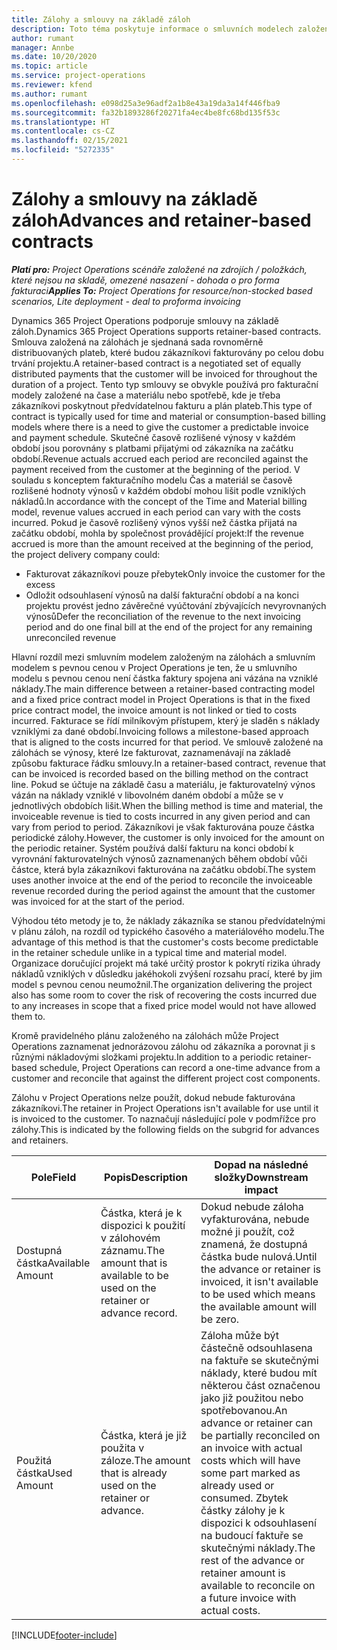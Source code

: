 ```yaml
---
title: Zálohy a smlouvy na základě záloh
description: Toto téma poskytuje informace o smluvních modelech založených na zálohách a zálohách v aplikaci Project Operations.
author: rumant
manager: Annbe
ms.date: 10/20/2020
ms.topic: article
ms.service: project-operations
ms.reviewer: kfend
ms.author: rumant
ms.openlocfilehash: e098d25a3e96adf2a1b8e43a19da3a14f446fba9
ms.sourcegitcommit: fa32b1893286f20271fa4ec4be8fc68bd135f53c
ms.translationtype: HT
ms.contentlocale: cs-CZ
ms.lasthandoff: 02/15/2021
ms.locfileid: "5272335"
---
```

# <a name="advances-and-retainer-based-contracts"></a><span data-ttu-id="7e558-103">Zálohy a smlouvy na základě záloh</span><span class="sxs-lookup"><span data-stu-id="7e558-103">Advances and retainer-based contracts</span></span>


<span data-ttu-id="7e558-104">_**Platí pro:** Project Operations scénáře založené na zdrojích / položkách, které nejsou na skladě, omezené nasazení - dohoda o pro forma fakturaci_</span><span class="sxs-lookup"><span data-stu-id="7e558-104">_**Applies To:** Project Operations for resource/non-stocked based scenarios, Lite deployment - deal to proforma invoicing_</span></span>

<span data-ttu-id="7e558-105">Dynamics 365 Project Operations podporuje smlouvy na základě záloh.</span><span class="sxs-lookup"><span data-stu-id="7e558-105">Dynamics 365 Project Operations supports retainer-based contracts.</span></span> <span data-ttu-id="7e558-106">Smlouva založená na zálohách je sjednaná sada rovnoměrně distribuovaných plateb, které budou zákazníkovi fakturovány po celou dobu trvání projektu.</span><span class="sxs-lookup"><span data-stu-id="7e558-106">A retainer-based contract is a negotiated set of equally distributed payments that the customer will be invoiced for throughout the duration of a project.</span></span> <span data-ttu-id="7e558-107">Tento typ smlouvy se obvykle používá pro fakturační modely založené na čase a materiálu nebo spotřebě, kde je třeba zákazníkovi poskytnout předvídatelnou fakturu a plán plateb.</span><span class="sxs-lookup"><span data-stu-id="7e558-107">This type of contract is typically used for time and material or consumption-based billing models where there is a need to give the customer a predictable invoice and payment schedule.</span></span> <span data-ttu-id="7e558-108">Skutečné časově rozlišené výnosy v každém období jsou porovnány s platbami přijatými od zákazníka na začátku období.</span><span class="sxs-lookup"><span data-stu-id="7e558-108">Revenue actuals accrued each period are reconciled against the payment received from the customer at the beginning of the period.</span></span> <span data-ttu-id="7e558-109">V souladu s konceptem fakturačního modelu Čas a materiál se časově rozlišené hodnoty výnosů v každém období mohou lišit podle vzniklých nákladů.</span><span class="sxs-lookup"><span data-stu-id="7e558-109">In accordance with the concept of the Time and Material billing model, revenue values accrued in each period can vary with the costs incurred.</span></span> <span data-ttu-id="7e558-110">Pokud je časově rozlišený výnos vyšší než částka přijatá na začátku období, mohla by společnost provádějící projekt:</span><span class="sxs-lookup"><span data-stu-id="7e558-110">If the revenue accrued is more than the amount received at the beginning of the period, the project delivery company could:</span></span>

- <span data-ttu-id="7e558-111">Fakturovat zákazníkovi pouze přebytek</span><span class="sxs-lookup"><span data-stu-id="7e558-111">Only invoice the customer for the excess</span></span> 
- <span data-ttu-id="7e558-112">Odložit odsouhlasení výnosů na další fakturační období a na konci projektu provést jedno závěrečné vyúčtování zbývajících nevyrovnaných výnosů</span><span class="sxs-lookup"><span data-stu-id="7e558-112">Defer the reconciliation of the revenue to the next invoicing period and do one final bill at the end of the project for any remaining unreconciled revenue</span></span>

<span data-ttu-id="7e558-113">Hlavní rozdíl mezi smluvním modelem založeným na zálohách a smluvním modelem s pevnou cenou v Project Operations je ten, že u smluvního modelu s pevnou cenou není částka faktury spojena ani vázána na vzniklé náklady.</span><span class="sxs-lookup"><span data-stu-id="7e558-113">The main difference between a retainer-based contracting model and a fixed price contract model in Project Operations is that in the fixed price contract model, the invoice amount is not linked or tied to costs incurred.</span></span> <span data-ttu-id="7e558-114">Fakturace se řídí milníkovým přístupem, který je sladěn s náklady vzniklými za dané období.</span><span class="sxs-lookup"><span data-stu-id="7e558-114">Invoicing follows a milestone-based approach that is aligned to the costs incurred for that period.</span></span> <span data-ttu-id="7e558-115">Ve smlouvě založené na zálohách se výnosy, které lze fakturovat, zaznamenávají na základě způsobu fakturace řádku smlouvy.</span><span class="sxs-lookup"><span data-stu-id="7e558-115">In a retainer-based contract, revenue that can be invoiced is recorded based on the billing method on the contract line.</span></span> <span data-ttu-id="7e558-116">Pokud se účtuje na základě času a materiálu, je fakturovatelný výnos vázán na náklady vzniklé v libovolném daném období a může se v jednotlivých obdobích lišit.</span><span class="sxs-lookup"><span data-stu-id="7e558-116">When the billing method is time and material, the invoiceable revenue is tied to costs incurred in any given period and can vary from period to period.</span></span> <span data-ttu-id="7e558-117">Zákazníkovi je však fakturována pouze částka periodické zálohy.</span><span class="sxs-lookup"><span data-stu-id="7e558-117">However, the customer is only invoiced for the amount on the periodic retainer.</span></span> <span data-ttu-id="7e558-118">Systém používá další fakturu na konci období k vyrovnání fakturovatelných výnosů zaznamenaných během období vůči částce, která byla zákazníkovi fakturována na začátku období.</span><span class="sxs-lookup"><span data-stu-id="7e558-118">The system uses another invoice at the end of the period to reconcile the invoiceable revenue recorded during the period against the amount that the customer was invoiced for at the start of the period.</span></span>

<span data-ttu-id="7e558-119">Výhodou této metody je to, že náklady zákazníka se stanou předvídatelnými v plánu záloh, na rozdíl od typického časového a materiálového modelu.</span><span class="sxs-lookup"><span data-stu-id="7e558-119">The advantage of this method is that the customer's costs become predictable in the retainer schedule unlike in a typical time and material model.</span></span> <span data-ttu-id="7e558-120">Organizace doručující projekt má také určitý prostor k pokrytí rizika úhrady nákladů vzniklých v důsledku jakéhokoli zvýšení rozsahu prací, které by jim model s pevnou cenou neumožnil.</span><span class="sxs-lookup"><span data-stu-id="7e558-120">The organization delivering the project also has some room to cover the risk of recovering the costs incurred due to any increases in scope that a fixed price model would not have allowed them to.</span></span>

<span data-ttu-id="7e558-121">Kromě pravidelného plánu založeného na zálohách může Project Operations zaznamenat jednorázovou zálohu od zákazníka a porovnat ji s různými nákladovými složkami projektu.</span><span class="sxs-lookup"><span data-stu-id="7e558-121">In addition to a periodic retainer-based schedule, Project Operations can record a one-time advance from a customer and reconcile that against the different project cost components.</span></span>

<span data-ttu-id="7e558-122">Zálohu v Project Operations nelze použít, dokud nebude fakturována zákazníkovi.</span><span class="sxs-lookup"><span data-stu-id="7e558-122">The retainer in Project Operations isn't available for use until it is invoiced to the customer.</span></span> <span data-ttu-id="7e558-123">To naznačují následující pole v podmřížce pro zálohy.</span><span class="sxs-lookup"><span data-stu-id="7e558-123">This is indicated by the following fields on the subgrid for advances and retainers.</span></span>

| <span data-ttu-id="7e558-124">Pole</span><span class="sxs-lookup"><span data-stu-id="7e558-124">Field</span></span> | <span data-ttu-id="7e558-125">Popis</span><span class="sxs-lookup"><span data-stu-id="7e558-125">Description</span></span> | <span data-ttu-id="7e558-126">Dopad na následné složky</span><span class="sxs-lookup"><span data-stu-id="7e558-126">Downstream impact</span></span> |
| --- | --- | --- |
| <span data-ttu-id="7e558-127">Dostupná částka</span><span class="sxs-lookup"><span data-stu-id="7e558-127">Available Amount</span></span> | <span data-ttu-id="7e558-128">Částka, která je k dispozici k použití v zálohovém záznamu.</span><span class="sxs-lookup"><span data-stu-id="7e558-128">The amount that is available to be used on the retainer or advance record.</span></span> | <span data-ttu-id="7e558-129">Dokud nebude záloha vyfakturována, nebude možné ji použít, což znamená, že dostupná částka bude nulová.</span><span class="sxs-lookup"><span data-stu-id="7e558-129">Until the advance or retainer is invoiced, it isn't available to be used which means the available amount will be zero.</span></span> |
| <span data-ttu-id="7e558-130">Použitá částka</span><span class="sxs-lookup"><span data-stu-id="7e558-130">Used Amount</span></span> | <span data-ttu-id="7e558-131">Částka, která je již použita v záloze.</span><span class="sxs-lookup"><span data-stu-id="7e558-131">The amount that is already used on the retainer or advance.</span></span> | <span data-ttu-id="7e558-132">Záloha může být částečně odsouhlasena na faktuře se skutečnými náklady, které budou mít některou část označenou jako již použitou nebo spotřebovanou.</span><span class="sxs-lookup"><span data-stu-id="7e558-132">An advance or retainer can be partially reconciled on an invoice with actual costs which will have some part marked as already used or consumed.</span></span> <span data-ttu-id="7e558-133">Zbytek částky zálohy je k dispozici k odsouhlasení na budoucí faktuře se skutečnými náklady.</span><span class="sxs-lookup"><span data-stu-id="7e558-133">The rest of the advance or retainer amount is available to reconcile on a future invoice with actual costs.</span></span> |


[!INCLUDE[footer-include](../../includes/footer-banner.md)]